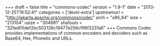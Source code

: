 +++
draft = false
title = "commons-codec"
version = "1.9-1"
date = "2013-12-25T19:52:41"
categories = ['devel-extra']
upstreamurl = "http://jakarta.apache.org/commons/codec"
arch = "x86_64"
size = "213104"
usize = "304981"
sha1sum = "32fad05def2bc502126c19477e256cf96f3231a6"
+++
Commons Codec provides implementations of common encoders and decoders such as Base64, Hex, Phonetic and URLs.
